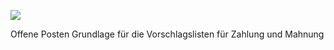 

![](http://xpecto.github.io/docs/img/img_1440765430334.png)

Offene Posten Grundlage für die Vorschlagslisten für Zahlung und Mahnung
